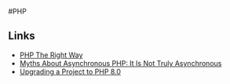 #PHP

## Links

* [PHP The Right Way](https://phptherightway.com/)
* [Myths About Asynchronous PHP: It Is Not Truly Asynchronous](https://sergeyzhuk.me/2021/03/03/myths-about-asynchronous-php/)
* [Upgrading a Project to PHP 8.0](https://medium.com/oro-development/upgrade-to-php-8-64f770ae4479)
